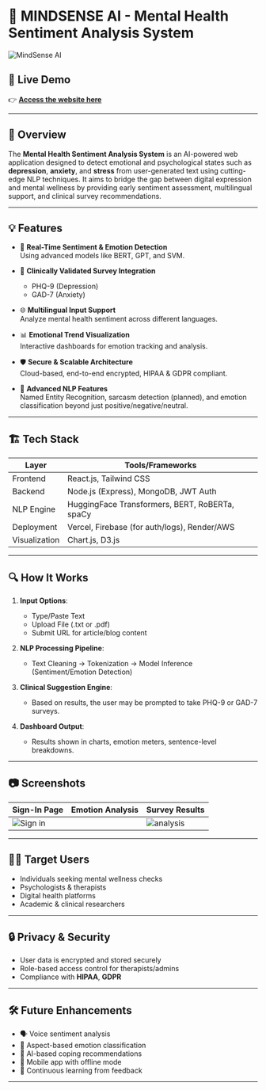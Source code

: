# 🧠 MINDSENSE AI - Mental Health Sentiment Analysis System

![MindSense AI](https://github.com/user-attachments/assets/170478ec-65ba-4495-adc9-05cede500f8d)


## 📍 Live Demo
👉 **[Access the website here](https://v0-mental-health-website-lac.vercel.app/)**

---

## 📌 Overview

The **Mental Health Sentiment Analysis System** is an AI-powered web application designed to detect emotional and psychological states such as **depression**, **anxiety**, and **stress** from user-generated text using cutting-edge NLP techniques. It aims to bridge the gap between digital expression and mental wellness by providing early sentiment assessment, multilingual support, and clinical survey recommendations.

---

## 💡 Features

- 🎯 **Real-Time Sentiment & Emotion Detection**  
  Using advanced models like BERT, GPT, and SVM.

- 🧪 **Clinically Validated Survey Integration**  
  - PHQ-9 (Depression)
  - GAD-7 (Anxiety)

- 🌐 **Multilingual Input Support**  
  Analyze mental health sentiment across different languages.

- 📊 **Emotional Trend Visualization**  
  Interactive dashboards for emotion tracking and analysis.

- 🛡️ **Secure & Scalable Architecture**  
  Cloud-based, end-to-end encrypted, HIPAA & GDPR compliant.

- 🧠 **Advanced NLP Features**  
  Named Entity Recognition, sarcasm detection (planned), and emotion classification beyond just positive/negative/neutral.

---

## 🏗️ Tech Stack

| Layer       | Tools/Frameworks                                |
|-------------|--------------------------------------------------|
| Frontend    | React.js, Tailwind CSS                          |
| Backend     | Node.js (Express), MongoDB, JWT Auth            |
| NLP Engine  | HuggingFace Transformers, BERT, RoBERTa, spaCy  |
| Deployment  | Vercel, Firebase (for auth/logs), Render/AWS    |
| Visualization | Chart.js, D3.js                              |

---

## 🔍 How It Works

1. **Input Options**:
   - Type/Paste Text
   - Upload File (.txt or .pdf)
   - Submit URL for article/blog content

2. **NLP Processing Pipeline**:
   - Text Cleaning → Tokenization → Model Inference (Sentiment/Emotion Detection)

3. **Clinical Suggestion Engine**:
   - Based on results, the user may be prompted to take PHQ-9 or GAD-7 surveys.

4. **Dashboard Output**:
   - Results shown in charts, emotion meters, sentence-level breakdowns.

---

## 📷 Screenshots

| Sign-In Page | Emotion Analysis | Survey Results |
|--------------|------------------|----------------|
| ![Sign in](https://github.com/user-attachments/assets/b7542986-f627-4a6f-8cb5-bf583b6c9519)|| ![analysis](https://github.com/user-attachments/assets/f6d129b0-c37d-4f0b-a389-103722315551)|| ![medical surveys](https://github.com/user-attachments/assets/e0e177f7-5d5e-42d4-9ae0-234738b832e6)|

---

## 👨‍⚕️ Target Users

- Individuals seeking mental wellness checks
- Psychologists & therapists
- Digital health platforms
- Academic & clinical researchers

---

## 🔒 Privacy & Security

- User data is encrypted and stored securely
- Role-based access control for therapists/admins
- Compliance with **HIPAA**, **GDPR**

---

## 🛠️ Future Enhancements

- 🗣️ Voice sentiment analysis
- 🎯 Aspect-based emotion classification
- 🤖 AI-based coping recommendations
- 📱 Mobile app with offline mode
- 🔄 Continuous learning from feedback

---

